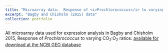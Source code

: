 ```yaml
---
title: "Microarray data:  Response of <i>Prochlorococcus</i> to varying CO<sub>2</sub>:O<sub>2</sub> ratios"
excerpt: "Bagby and Chisholm (2015) data"
collection: portfolio
---
```


All microarray data used for expression analysis in Bagby and Chisholm 2015, Response of <i>Prochlorococcus</i> to varying CO<sub>2</sub>:O<sub>2</sub> ratios:  [available for download at the NCBI GEO database](https://www.ncbi.nlm.nih.gov/geo/query/acc.cgi?acc=GSE65684)
